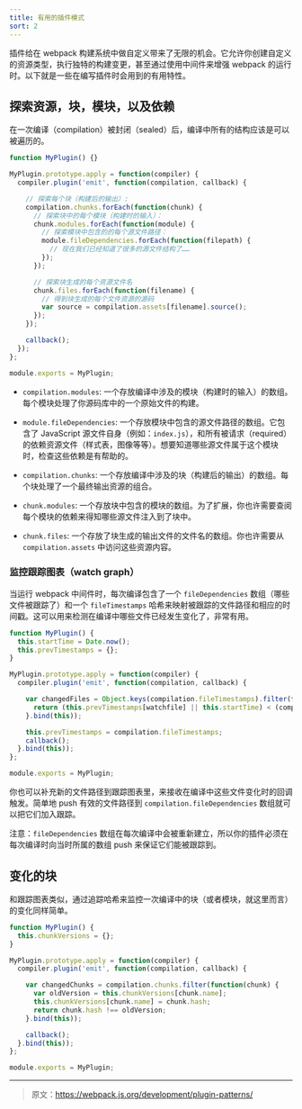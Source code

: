 ```yaml
---
title: 有用的插件模式
sort: 2
---
```


插件给在 webpack 构建系统中做自定义带来了无限的机会。它允许你创建自定义的资源类型，执行独特的构建变更，甚至通过使用中间件来增强 webpack 的运行时。以下就是一些在编写插件时会用到的有用特性。

## 探索资源，块，模块，以及依赖

在一次编译（compilation）被封闭（sealed）后，编译中所有的结构应该是可以被遍历的。

```javascript
function MyPlugin() {}

MyPlugin.prototype.apply = function(compiler) {
  compiler.plugin('emit', function(compilation, callback) {

    // 探索每个块（构建后的输出）:
    compilation.chunks.forEach(function(chunk) {
      // 探索块中的每个模块（构建时的输入）：
      chunk.modules.forEach(function(module) {
        // 探索模块中包含的的每个源文件路径：
        module.fileDependencies.forEach(function(filepath) {
          // 现在我们已经知道了很多的源文件结构了……
        });
      });

      // 探索块生成的每个资源文件名
      chunk.files.forEach(function(filename) {
        // 得到块生成的每个文件资源的源码
        var source = compilation.assets[filename].source();
      });
    });

    callback();
  });
};

module.exports = MyPlugin;
```

- `compilation.modules`: 一个存放编译中涉及的模块（构建时的输入）的数组。每个模块处理了你源码库中的一个原始文件的构建。

- `module.fileDependencies`: 一个存放模块中包含的源文件路径的数组。它包含了 JavaScript 源文件自身（例如：`index.js`），和所有被请求（required）的依赖资源文件（样式表，图像等等）。想要知道哪些源文件属于这个模块时，检查这些依赖是有帮助的。

- `compilation.chunks`: 一个存放编译中涉及的块（构建后的输出）的数组。每个块处理了一个最终输出资源的组合。

- `chunk.modules`: 一个存放块中包含的模块的数组。为了扩展，你也许需要查阅每个模块的依赖来得知哪些源文件注入到了块中。

- `chunk.files`: 一个存放了块生成的输出文件的文件名的数组。你也许需要从 `compilation.assets` 中访问这些资源内容。

### 监控跟踪图表（watch graph）

当运行 webpack 中间件时，每次编译包含了一个 `fileDependencies` 数组（哪些文件被跟踪了）和一个 `fileTimestamps` 哈希来映射被跟踪的文件路径和相应的时间戳。这可以用来检测在编译中哪些文件已经发生变化了，非常有用。

```javascript
function MyPlugin() {
  this.startTime = Date.now();
  this.prevTimestamps = {};
}

MyPlugin.prototype.apply = function(compiler) {
  compiler.plugin('emit', function(compilation, callback) {

    var changedFiles = Object.keys(compilation.fileTimestamps).filter(function(watchfile) {
      return (this.prevTimestamps[watchfile] || this.startTime) < (compilation.fileTimestamps[watchfile] || Infinity);
    }.bind(this));

    this.prevTimestamps = compilation.fileTimestamps;
    callback();
  }.bind(this));
};

module.exports = MyPlugin;
```

你也可以补充新的文件路径到跟踪图表里，来接收在编译中这些文件变化时的回调触发。简单地 push 有效的文件路径到 `compilation.fileDependencies` 数组就可以把它们加入跟踪。

注意：`fileDependencies` 数组在每次编译中会被重新建立，所以你的插件必须在每次编译时向当时所属的数组 push 来保证它们能被跟踪到。

## 变化的块

和跟踪图表类似，通过追踪哈希来监控一次编译中的块（或者模块，就这里而言）的变化同样简单。

```javascript
function MyPlugin() {
  this.chunkVersions = {};
}

MyPlugin.prototype.apply = function(compiler) {
  compiler.plugin('emit', function(compilation, callback) {

    var changedChunks = compilation.chunks.filter(function(chunk) {
      var oldVersion = this.chunkVersions[chunk.name];
      this.chunkVersions[chunk.name] = chunk.hash;
      return chunk.hash !== oldVersion;
    }.bind(this));

    callback();
  }.bind(this));
};

module.exports = MyPlugin;
```

***

> 原文：https://webpack.js.org/development/plugin-patterns/
